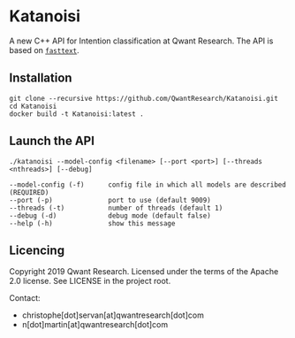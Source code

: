 Katanoisi
=========

A new C++ API for Intention classification at Qwant Research.
The API is based on [`fasttext`](https://fasttext.cc/).

## Installation
```
git clone --recursive https://github.com/QwantResearch/Katanoisi.git 
cd Katanoisi
docker build -t Katanoisi:latest .
``` 

## Launch the API
```
./katanoisi --model-config <filename> [--port <port>] [--threads <nthreads>] [--debug]

--model-config (-f)      config file in which all models are described (REQUIRED)
--port (-p)              port to use (default 9009)
--threads (-t)           number of threads (default 1)
--debug (-d)             debug mode (default false)
--help (-h)              show this message
```

## Licencing

Copyright 2019 Qwant Research. Licensed under the terms of the Apache 2.0 license. See LICENSE in the project root.

Contact:
 - christophe[dot]servan[at]qwantresearch[dot]com
 - n[dot]martin[at]qwantresearch[dot]com
